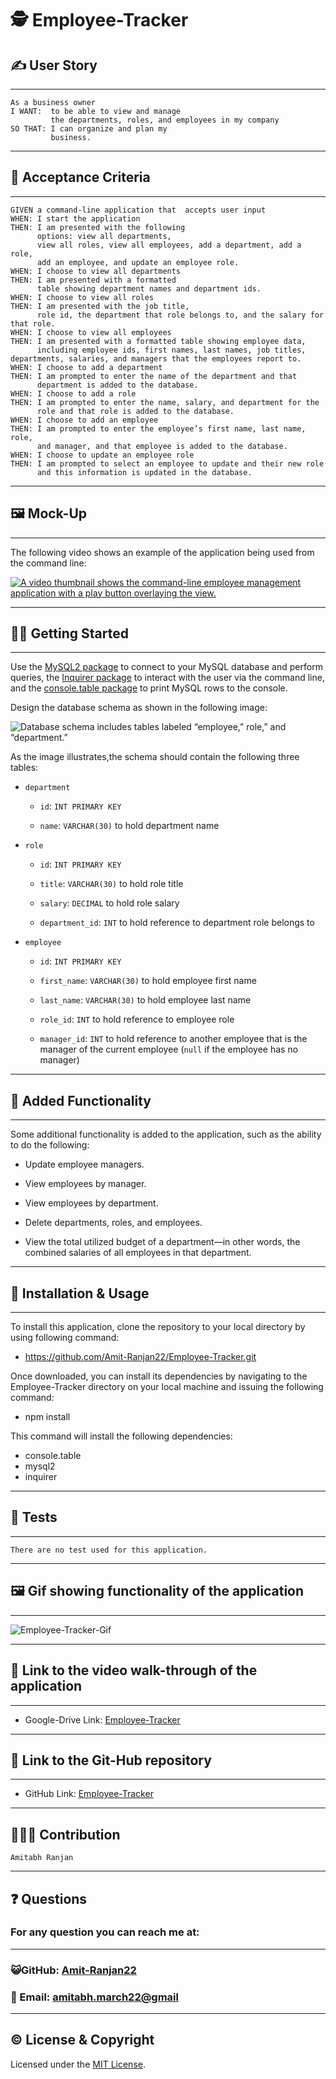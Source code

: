 # 🕵️ Employee-Tracker

## ✍️ User Story

---

```
As a business owner
I WANT:  to be able to view and manage
         the departments, roles, and employees in my company
SO THAT: I can organize and plan my
         business.
```

---

## 🤝 Acceptance Criteria

---

```
GIVEN a command-line application that  accepts user input
WHEN: I start the application
THEN: I am presented with the following
      options: view all departments,
      view all roles, view all employees, add a department, add a role,
      add an employee, and update an employee role.
WHEN: I choose to view all departments
THEN: I am presented with a formatted
      table showing department names and department ids.
WHEN: I choose to view all roles
THEN: I am presented with the job title,
      role id, the department that role belongs to, and the salary for that role.
WHEN: I choose to view all employees
THEN: I am presented with a formatted table showing employee data,
      including employee ids, first names, last names, job titles, departments, salaries, and managers that the employees report to.
WHEN: I choose to add a department
THEN: I am prompted to enter the name of the department and that
      department is added to the database.
WHEN: I choose to add a role
THEN: I am prompted to enter the name, salary, and department for the
      role and that role is added to the database.
WHEN: I choose to add an employee
THEN: I am prompted to enter the employee’s first name, last name, role,
      and manager, and that employee is added to the database.
WHEN: I choose to update an employee role
THEN: I am prompted to select an employee to update and their new role
      and this information is updated in the database.

```

---

## 🖼️ Mock-Up

---

The following video shows an example of the application being used from the command line:

[![A video thumbnail shows the command-line employee management application with a play button overlaying the view.](./Assets/12-sql-homework-video-thumbnail.png)](https://2u-20.wistia.com/medias/2lnle7xnpk)

---

## 🏃‍♂️ Getting Started

---

Use the [MySQL2 package](https://www.npmjs.com/package/mysql2) to connect to your MySQL database and perform queries, the [Inquirer package](https://www.npmjs.com/package/inquirer) to interact with the user via the command line, and the [console.table package](https://www.npmjs.com/package/console.table) to print MySQL rows to the console.

Design the database schema as shown in the following image:

![Database schema includes tables labeled “employee,” role,” and “department.”](./Assets/12-sql-homework-demo-01.png)

As the image illustrates,the schema should contain the following three tables:

- `department`

  - `id`: `INT PRIMARY KEY`

  - `name`: `VARCHAR(30)` to hold department name

- `role`

  - `id`: `INT PRIMARY KEY`

  - `title`: `VARCHAR(30)` to hold role title

  - `salary`: `DECIMAL` to hold role salary

  - `department_id`: `INT` to hold reference to department role belongs to

- `employee`

  - `id`: `INT PRIMARY KEY`

  - `first_name`: `VARCHAR(30)` to hold employee first name

  - `last_name`: `VARCHAR(30)` to hold employee last name

  - `role_id`: `INT` to hold reference to employee role

  - `manager_id`: `INT` to hold reference to another employee that is the manager of the current employee (`null` if the employee has no manager)

---

## 🙋 Added Functionality

---

Some additional functionality is added to the application, such as the ability to do the following:

- Update employee managers.

- View employees by manager.

- View employees by department.

- Delete departments, roles, and employees.

- View the total utilized budget of a department&mdash;in other words, the combined salaries of all employees in that department.

---

## 💾 Installation & Usage

---

To install this application, clone the repository to your local directory by using following command:

- https://github.com/Amit-Ranjan22/Employee-Tracker.git

Once downloaded, you can install its dependencies by navigating to the Employee-Tracker directory on your local machine and issuing the following command:

- npm install

This command will install the following dependencies:

- console.table
- mysql2
- inquirer

---

## 🧪 Tests

---

```
There are no test used for this application.
```

---

## 🖼️ Gif showing functionality of the application

---

<img src = "assets/Employee-Tracker-Gif.gif" alt= "Employee-Tracker-Gif">

---

## 🔌 Link to the video walk-through of the application

---

- Google-Drive Link: [Employee-Tracker](https://drive.google.com/file/d/1hOi69mCsdODGOCEAvO48hb9JELP3OCwc/view?usp=sharing)

---

## 🔌 Link to the Git-Hub repository

---

- GitHub Link: [
  Employee-Tracker](https://github.com/Amit-Ranjan22/Employee-Tracker.git)

---

<h2 id='contribution'>🧑‍🤝‍🧑 Contribution</h2>

    Amitabh Ranjan

---

<h2 id='questions'>❓ Questions</h2>

<h3>For any question you can reach me at:</h3>

---

<h3>😺GitHub: <a href='https://github.com/Amit-Ranjan22'>Amit-Ranjan22</a></h3>

<h3>📩 Email: <a href='https://mail.google.com/'>amitabh.march22@gmail</a></h3>

---

## ©️ License & Copyright

Licensed under the [MIT License](License-Copyright/LICENSE).
